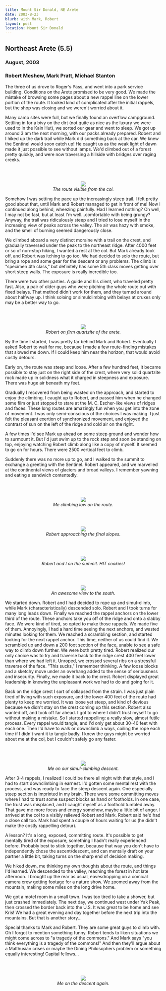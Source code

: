 ```yaml
---
title: Mount Sir Donald, NE Arete
date: 2003-8-23
blurb: with Mark, Robert
layout: post
location: Mount Sir Donald
---
```


<h2>Northeast Arete (5.5)</h2>
<h3>August, 2003</h3>

<h3>Robert Meshew, Mark Pratt, Michael Stanton</h3>


The three of us drove to Roger's Pass, and went into a park service
building. Conditions on the Arete promised to be very good. We made
the mistake of browsing some pages about a new rappel line on the
lower portion of the route. It looked kind of complicated after the
initial rappels, but the shop was closing and we weren't worried about it.


Many camp sites were full, but we finally found an overflow campground.
Settling in for a bivy on the dirt (not quite as nice as the luxury we
were used to in the Kain Hut), we sorted our gear and went to sleep.
We got up around 3 am the next morning, with our packs already prepared.
Robert and I hiked up the dark trail while Mark did something back at
the car. We knew the Sentinel would soon catch up! He caught us as
the weak light of dawn made it just possible to see without lamps.
We'd climbed out of a forest pretty quickly, and were now traversing
a hillside with bridges over raging creeks. 


<br><br><center>
<img src="images/articles/trips/2003/sirdonstart.jpg"><br>
<i>The route visible from the col.</i><br></center>



Somehow I was setting the pace up the increasingly steep trail. I felt
pretty good about that, until Mark and Robert managed to get in front of
me! Now I continued along behind, wheezing painfully. Had I learned nothing?
Oh well, I may not be fast, but at least I'm well...comfortable with
being grungy? Anyway, the trail was ridiculously steep and I tried to
lose myself in the increasing view of peaks across the valley. The air
was hazy with smoke, and the smell of burning seemed dangerously close.


We climbed aboard a very distinct moraine with a trail on the crest,
and gradually traversed under the peak to the northeast ridge.
After 4000 feet or so of non-stop hiking, I wanted a rest at the col.
But Mark already took off, and Robert was itching to go too.
We had decided to solo the route, but bring a rope and some gear for
the descent or any problems. The climb is "specimen 4th class," but
definitely has some 5th class moves getting over short steep walls.
The exposure is really incredible too.


There were two other parties. A guide and his client, who traveled
pretty fast. Also, a pair of older guys who were pitching the whole route
out with fixed belays. That method didn't work for them, and they turned around
about halfway up. I think soloing or simulclimbing with belays at cruxes
only may be a better way to go.


<br><br><center>
<img src="images/articles/trips/2003/sirdonclimb.jpg"><br>
<i>Robert on firm quartzite of the arete.</i><br></center>



By the time I started, I was pretty far behind Mark and Robert. Eventually
I asked Robert to wait for me, because I made a few route-finding mistakes
that slowed me down. If I could keep him near the horizon,
that would avoid costly detours.


Early on, the route was steep and loose. After a few hundred feet, it became
possible to stay just on the right side of the crest, where very solid
quartzite rock made up in solidness what it charged in steepness and 
exposure. There was huge air beneath my feet. 


Gradually I recovered from being wasted on the approach, and started to
enjoy the climbing. I caught up to Robert, and passed him when he changed
some film or just stopped to stare at the M. C. Escher-like views of ridges
and faces. These long routes are amazingly fun when you get into the zone
of movement. I was only semi-conscious of the choices I was making.
I just felt the pleasant exertion of synchronized movement, and enjoyed
the contrast of sun on the left of the ridge and cold air on the right.


A few times I'd see Mark up ahead on some steep ground and wonder how to
surmount it. But I'd just swim up to the rock step and soon be standing on
top, enjoying watching Robert climb along like a copy of myself.
It seemed to go on for hours. There were 2500 vertical feet to climb.


Suddenly there was no more up to go, and I walked to the summit to exchange
a greeting with the Sentinel. Robert appeared, and we marvelled at
the continental views of glaciers and broad valleys. I remember yawning
and eating a sandwich contentedly.


<br><br><center>
<img src="images/articles/trips/2003/climbsirdon.jpg"><br>
<i>Me climbing low on the route.</i><br></center>

<br><br><center>
<img src="images/articles/trips/2003/sirdononridge1.jpg"><br>
<i>Robert approaching the final slopes.</i><br></center>

<br><br><center>
<img src="images/articles/trips/2003/mista.jpg"><br>
<i>Robert and I on the summit. HIT cookies!</i><br></center>

<br><br><center>
<img src="images/articles/trips/2003/coolglacier.jpg"><br>
<i>An awesome view to the south.</i><br></center>



We started down. Robert and I had decided to rope up and simul-climb, while
Mark (characteristically) descended solo. Robert and I took turns for many
long leads down. Finally we reached the rappel anchors on the lower third
of the route. These anchors take you off of the ridge and onto a slabby
face. We were kind of tired, so opted to make those rappels. We made
five of them. Annoyingly, I had a hard time seeing the next anchors, and
wasted minutes looking for them.
We reached a scrambling section, and started looking for the next rappel
anchor. This time, neither of us could find it. We scrambled up and down
a 200 foot section of the face, unable to see a safe way to climb down
further. We were both pretty tired. Robert realized our only choice was
to try and traverse back to the ridge crest 400 feet lower than where we
had left it. Unroped, we crossed several ribs on a stressful traverse
of the face. "This sucks," I remember thinking. A few loose blocks and
a sketchy move under an overhang added to the sense of seriousness and
insecurity. Finally, we made it back to the crest. Robert displayed
great leadership in knowing the unpleasant work we had to do and 
going for it.


Back on the ridge crest I sort of collapsed from the strain. I was just
plain tired of living with such exposure, and the lower 400 feet of the route
had plenty to keep me worried. It was loose yet steep, and kind of devious
because we didn't stay on the crest coming up this section. Robert also
wanted off, and took off far ahead. I got to where I didn't
trust myself to go without making a mistake. So I started rappelling:
a really slow, almost futile process. Every rappel would tangle, and I'd
only get about 30-40 feet with each one. Then I'd have to walk or
downclimb a ways, coiling the rope each time if I didn't want it to
tangle badly. I knew the guys might be worried about me at the col, but
I couldn't safely go any faster. 


<br><br><center>
<img src="images/articles/trips/2003/descentsirdon.jpg"><br>
<i>Me on our simul-climbing descent.</i><br></center>



After 3-4 rappels, I realized I could be there all night with that style,
and I had to start downclimbing in earnest. I'd gotten some mental rest with
the process, and was ready to face the steep descent again. One especially
steep section is imprinted in my brain. There were some committing moves
where I had to trust some suspect blocks as hand or footholds. In one case,
the trust was misplaced, and I caught myself as a foothold tumbled away.
That gave me more focus and energy somehow, maybe a little bit of anger.
I arrived at the col to a visibly relieved Robert and Mark. Robert said
he'd had a close call too. Mark had spent a couple of hours waiting
for us (he didn't make the costly rappelling detour).


A lesson? It's a long, exposed, committing route. It's possible to get
mentally tired of the exposure, something I hadn't really experienced before.
Probably best to stick together, because that way you don't have to
independently chose the ascent/descent, and can mentally draft on your 
partner a little bit, taking turns on the sharp end of decision making.


We hiked down, me thinking my own thoughts about the 
route, and things I'd learned. We descended to the
valley, reaching the forest in hot late afternoon. I brought up the rear
as usual, eavesdropping on a comical camera crew getting footage for
a nature show. We zoomed away from the mountain, making some miles
on the long drive home.


We got a motel room in a small town. I was too tired to take a shower, but
just crashed immediately. The next day, we continued west under Yak Peak,
then crossed the border back into the U.S. It was great to be home and
see Kris! We had a great evening and day together before the next trip
into the mountains. But that is another story...


Special thanks to Mark and Robert. They are some great guys to climb with.
Oh I forgot to mention something funny. Robert tends to liken situations
we might come across to "a tragedy of the commons." And Mark says "you think
everything is a tragedy of the commons!" And then they'll argue about
a Malthusian crises or maybe the Dining Philosophers problem or something
equally interesting! Capital fellows...


<br><br><center>
<img src="images/articles/trips/2003/descentsirdon1.jpg"><br>
<i>Me on the descent again.</i><br></center>

